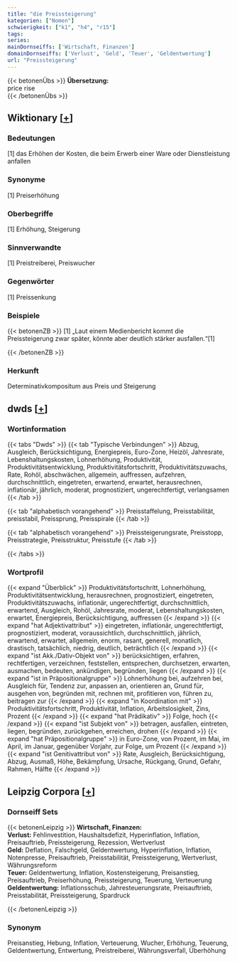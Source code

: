```yaml
---
title: "die Preissteigerung"
kategorien: ["Nomen"]
schwierigkeit: ["k1", "h4", "r15"]
tags:
series:
mainDornseiffs: ['Wirtschaft, Finanzen']
domainDornseiffs: ['Verlust', 'Geld', 'Teuer', 'Geldentwertung']
url: "Preissteigerung"
---
```


{{< betonenÜbs >}}
**Übersetzung:**  
price rise  
{{< /betonenÜbs >}}

## Wiktionary [[+](https://de.wiktionary.org/wiki/Preissteigerung)]

### Bedeutungen
[1] das Erhöhen der Kosten, die beim Erwerb einer Ware oder Dienstleistung anfallen  

### Synonyme
[1] Preiserhöhung  

### Oberbegriffe
[1] Erhöhung, Steigerung  

### Sinnverwandte
[1] Preistreiberei, Preiswucher  

### Gegenwörter
[1] Preissenkung  

### Beispiele
{{< betonenZB >}}
[1] „Laut einem Medienbericht kommt die Preissteigerung zwar später, könnte aber deutlich stärker ausfallen.“[1]  

{{< /betonenZB >}}
### Herkunft
Determinativkompositum aus Preis und Steigerung  



## dwds [[+](https://www.dwds.de/wb/Preissteigerung)]

### Wortinformation
{{< tabs "Dwds" >}}
{{< tab "Typische Verbindungen" >}}
Abzug, Ausgleich, Berücksichtigung, Energiepreis, Euro-Zone, Heizöl, Jahresrate, Lebenshaltungskosten, Lohnerhöhung, Produktivität, Produktivitätsentwicklung, Produktivitätsfortschritt, Produktivitätszuwachs, Rate, Rohöl, abschwächen, allgemein, auffressen, aufzehren, durchschnittlich, eingetreten, erwartend, erwartet, herausrechnen, inflationär, jährlich, moderat, prognostiziert, ungerechtfertigt, verlangsamen
{{< /tab >}}

{{< tab "alphabetisch vorangehend" >}}
Preisstaffelung, Preisstabilität, preisstabil, Preissprung, Preisspirale
{{< /tab >}}

{{< tab "alphabetisch vorangehend" >}}
Preissteigerungsrate, Preisstopp, Preisstrategie, Preisstruktur, Preisstufe
{{< /tab >}}

{{< /tabs >}}

### Wortprofil
{{< expand "Überblick" >}} Produktivitätsfortschritt, Lohnerhöhung, Produktivitätsentwicklung, herausrechnen, prognostiziert, eingetreten, Produktivitätszuwachs, inflationär, ungerechtfertigt, durchschnittlich, erwartend, Ausgleich, Rohöl, Jahresrate, moderat, Lebenshaltungskosten, erwartet, Energiepreis, Berücksichtigung, auffressen {{< /expand >}}
{{< expand "hat Adjektivattribut" >}} eingetreten, inflationär, ungerechtfertigt, prognostiziert, moderat, voraussichtlich, durchschnittlich, jährlich, erwartend, erwartet, allgemein, enorm, rasant, generell, monatlich, drastisch, tatsächlich, niedrig, deutlich, beträchtlich {{< /expand >}}
{{< expand "ist Akk./Dativ-Objekt von" >}} berücksichtigen, erfahren, rechtfertigen, verzeichnen, feststellen, entsprechen, durchsetzen, erwarten, ausmachen, bedeuten, ankündigen, begründen, liegen {{< /expand >}}
{{< expand "ist in Präpositionalgruppe" >}} Lohnerhöhung bei, aufzehren bei, Ausgleich für, Tendenz zur, anpassen an, orientieren an, Grund für, ausgehen von, begründen mit, rechnen mit, profitieren von, führen zu, beitragen zur {{< /expand >}}
{{< expand "in Koordination mit" >}} Produktivitätsfortschritt, Produktivität, Inflation, Arbeitslosigkeit, Zins, Prozent {{< /expand >}}
{{< expand "hat Prädikativ" >}} Folge, hoch {{< /expand >}}
{{< expand "ist Subjekt von" >}} betragen, ausfallen, eintreten, liegen, begründen, zurückgehen, erreichen, drohen {{< /expand >}}
{{< expand "hat Präpositionalgruppe" >}} in Euro-Zone, von Prozent, im Mai, im April, im Januar, gegenüber Vorjahr, zur Folge, um Prozent {{< /expand >}}
{{< expand "ist Genitivattribut von" >}} Rate, Ausgleich, Berücksichtigung, Abzug, Ausmaß, Höhe, Bekämpfung, Ursache, Rückgang, Grund, Gefahr, Rahmen, Hälfte {{< /expand >}}

## Leipzig Corpora [[+](https://corpora.uni-leipzig.de/en/res?word=Preissteigerung&corpusId=deu_newscrawl-public_2018)]

### Dornseiff Sets
{{< betonenLeipzig >}}
**Wirtschaft, Finanzen:**  
**Verlust:** Fehlinvestition, Haushaltsdefizit, Hyperinflation, Inflation, Preisauftrieb, Preissteigerung, Rezession, Wertverlust  
**Geld:** Deflation, Falschgeld, Geldentwertung, Hyperinflation, Inflation, Notenpresse, Preisauftrieb, Preisstabilität, Preissteigerung, Wertverlust, Währungsreform  
**Teuer:** Geldentwertung, Inflation, Kostensteigerung, Preisanstieg, Preisauftrieb, Preiserhöhung, Preissteigerung, Teuerung, Verteuerung  
**Geldentwertung:** Inflationsschub, Jahresteuerungsrate, Preisauftrieb, Preisstabilität, Preissteigerung, Spardruck  

{{< /betonenLeipzig >}}

### Synonym
Preisanstieg, Hebung, Inflation, Verteuerung, Wucher, Erhöhung, Teuerung, Geldentwertung, Entwertung, Preistreiberei, Währungsverfall, Überhöhung

